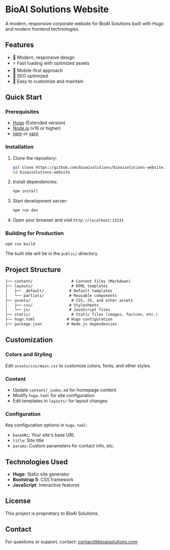 # BioAI Solutions Website

A modern, responsive corporate website for BioAI Solutions built with Hugo and modern frontend technologies.

## Features

- 🎨 Modern, responsive design
- ⚡ Fast loading with optimized assets
- 📱 Mobile-first approach
- 🎯 SEO optimized
- 🔧 Easy to customize and maintain

## Quick Start

### Prerequisites

- [Hugo](https://gohugo.io/installation/) (Extended version)
- [Node.js](https://nodejs.org/) (v16 or higher)
- [npm](https://www.npmjs.com/) or [yarn](https://yarnpkg.com/)

### Installation

1. Clone the repository:

   ```bash
   git clone https://github.com/bioaisolutions/bioaisolutions-website.git
   cd bioaisolutions-website
   ```

2. Install dependencies:

   ```bash
   npm install
   ```

3. Start development server:

   ```bash
   npm run dev
   ```

4. Open your browser and visit `http://localhost:13131`

### Building for Production

```bash
npm run build
```

The built site will be in the `public/` directory.

## Project Structure

```txt
├── content/                 # Content files (Markdown)
├── layouts/                 # HTML templates
│   ├── _default/           # Default templates
│   └── partials/           # Reusable components
├── assets/                  # CSS, JS, and other assets
│   ├── css/                # Stylesheets
│   └── js/                 # JavaScript files
├── static/                  # Static files (images, favicon, etc.)
├── hugo.toml              # Hugo configuration
├── package.json           # Node.js dependencies

```

## Customization

### Colors and Styling

Edit `assets/css/main.css` to customize colors, fonts, and other styles.

### Content

- Update `content/_index.md` for homepage content
- Modify `hugo.toml` for site configuration
- Edit templates in `layouts/` for layout changes

### Configuration

Key configuration options in `hugo.toml`:

- `baseURL`: Your site's base URL
- `title`: Site title
- `params`: Custom parameters for contact info, etc.

## Technologies Used

- **Hugo**: Static site generator
- **Bootstrap 5**: CSS framework
- **JavaScript**: Interactive features

## License

This project is proprietary to BioAI Solutions.

## Contact

For questions or support, contact: contact@bioaisolutions.com
